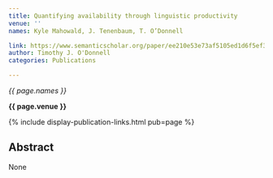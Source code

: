 ```yaml
---
title: Quantifying availability through linguistic productivity
venue: ''
names: Kyle Mahowald, J. Tenenbaum, T. O’Donnell

link: https://www.semanticscholar.org/paper/ee210e53e73af5105ed1d6f5ef395485e6f3ac55
author: Timothy J. O'Donnell
categories: Publications

---
```


*{{ page.names }}*

**{{ page.venue }}**

{% include display-publication-links.html pub=page %}

## Abstract

None